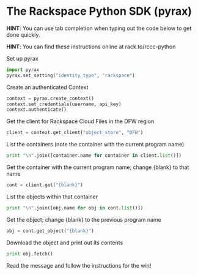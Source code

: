 # The Rackspace Python SDK (pyrax)

**HINT**: You can use tab completion when typing out the code below to get done quickly.

**HINT**: You can find these instructions online at rack.to/rccc-python

Set up pyrax

```python
import pyrax
pyrax.set_setting("identity_type", "rackspace")
```

Create an authenticated Context

```python
context = pyrax.create_context()
context.set_credentials(username, api_key)
context.authenticate()
```

Get the client for Rackspace Cloud Files in the DFW region

```python
client = context.get_client("object_store", "DFW")
```

List the containers (note the container with the current program name)

```python
print "\n".join([container.name for container in client.list()])
```

Get the container with the current program name; change {blank} to that name

```python
cont = client.get("{blank}")
```

List the objects within that container

```python
print "\n".join([obj.name for obj in cont.list()])
```

Get the object; change {blank} to the previous program name

```python
obj = cont.get_object("{blank}")
```

Download the object and print out its contents

```python
print obj.fetch()
```

Read the message and follow the instructions for the win!
